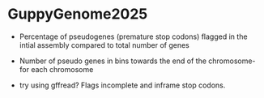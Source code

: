 # GuppyGenome2025

- Percentage of pseudogenes (premature stop codons) flagged in the intial assembly compared to total number of genes
- Number of pseudo genes in bins towards the end of the chromosome- for each chromosome
  
- try using gffread? Flags incomplete and inframe stop codons.

